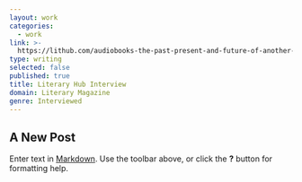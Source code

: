 ```yaml
---
layout: work
categories:
  - work
link: >-
  https://lithub.com/audiobooks-the-past-present-and-future-of-another-way-to-read/
type: writing
selected: false
published: true
title: Literary Hub Interview
domain: Literary Magazine
genre: Interviewed
---
```

## A New Post

Enter text in [Markdown](http://daringfireball.net/projects/markdown/). Use the toolbar above, or click the **?** button for formatting help.
